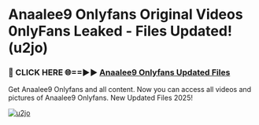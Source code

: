 # Anaalee9 Onlyfans Original Videos 0nlyFans Leaked - Files Updated! (u2jo)

<h3>🔴 CLICK HERE 🌐==►► <a href="https://tinyurl.com/ehrbuxhb" rel="nofollow">Anaalee9 Onlyfans Updated Files</a></h3>

Get Anaalee9 Onlyfans and all content. Now you can access all videos and pictures of Anaalee9 Onlyfans. New Updated Files 2025!

[![u2jo](https://i.imgur.com/lVYEuWS.gif)](https://tinyurl.com/ehrbuxhb)

